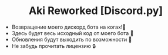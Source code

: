 <h1 align = center> Aki Reworked [Discord.py]</h1>

- Возвращение моего дискорд бота на когах!🌴
- Здесь будет весь исходный код от моего бота 📝
- Обновления будут выходить по возможности 🔄
- Не забудь прочитать лицензию 🔒
